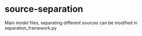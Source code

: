 # source-separation
Main model files, separating different sources can be modified in separation_framework.py
